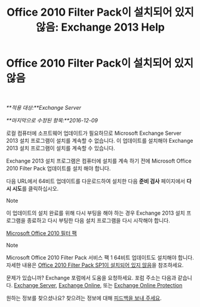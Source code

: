 ﻿---
title: 'Office 2010 Filter Pack이 설치되어 있지 않음: Exchange 2013 Help'
TOCTitle: Office 2010 Filter Pack이 설치되어 있지 않음
ms:assetid: 6a09ac9e-67a6-44db-94f0-aa8c89e94468
ms:mtpsurl: https://technet.microsoft.com/ko-kr/library/ms.exch.setupreadiness.msfilterpackv2notinstalled(v=EXCHG.150)
ms:contentKeyID: 50483313
ms.date: 05/22/2018
mtps_version: v=EXCHG.150
ms.translationtype: MT
---

# Office 2010 Filter Pack이 설치되어 있지 않음

 

_**적용 대상:**Exchange Server_

_**마지막으로 수정된 항목:**2016-12-09_

로컬 컴퓨터에 소프트웨어 업데이트가 필요하므로 Microsoft Exchange Server 2013 설치 프로그램이 설치를 계속할 수 없습니다. 이 업데이트를 설치해야 Exchange 2013 설치 프로그램이 설치를 계속할 수 있습니다.

Exchange 2013 설치 프로그램은 컴퓨터에 설치를 계속 하기 전에 Microsoft Office 2010 Filter Pack 업데이트를 설치 해야 합니다.

다음 URL에서 64비트 업데이트를 다운로드하여 설치한 다음 **준비 검사** 페이지에서 **다시 시도**를 클릭하십시오.


> [!NOTE]
> 이 업데이트의 설치 완료를 위해 다시 부팅을 해야 하는 경우 Exchange 2013 설치 프로그램을 종료하고 다시 부팅한 다음 설치 프로그램을 다시 시작해야 합니다.



[Microsoft Office 2010 필터 팩](https://go.microsoft.com/fwlink/p/?linkid=191548)


> [!NOTE]
> Microsoft Office 2010 Filter Pack 서비스 팩 1 64비트 업데이트도 설치해야 합니다. 자세한 내용은 <A href="office-2010-filter-pack-sp1-not-installed-exchange-2013-help.md">Office 2010 Filter Pack SP1이 설치되어 있지 않음</A>을 참조하세요.



문제가 있습니까? Exchange 포럼에서 도움을 요청하세요. 포럼 주소는 다음과 같습니다. [Exchange Server](https://go.microsoft.com/fwlink/p/?linkid=60612), [Exchange Online](https://go.microsoft.com/fwlink/p/?linkid=267542), 또는 [Exchange Online Protection](https://go.microsoft.com/fwlink/p/?linkid=285351)

원하는 정보를 찾으셨나요? 찾으려는 정보에 대해 [피드백을 보내 주세요](mailto:exsetuphelpfeedback@microsoft.com?subject=exchange%202013%20setup%20help%20feedback).

